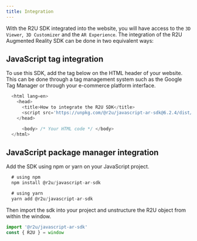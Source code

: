 ```yaml
---
title: Integration
---
```


With the R2U SDK integrated into the website, you will have access to the `3D Viewer`,` 3D Customizer` and the `AR Experience`.
The integration of the R2U Augmented Reality SDK can be done in two equivalent ways:

## JavaScript tag integration

To use this SDK, add the tag below on the HTML header of your website. This can be done through a tag management system such as the Google Tag Manager or through your e-commerce platform interface.

```typescript
  <html lang=en>
    <head>
      <title>How to integrate the R2U SDK</title>
      <script src='https://unpkg.com/@r2u/javascript-ar-sdk@6.2.4/dist/index.js'></script>
    </head>

      <body> /* Your HTML code */ </body>
  </html>
```

## JavaScript package manager integration

Add the SDK using npm or yarn on your JavaScript project.

```typescript
  # using npm
  npm install @r2u/javascript-ar-sdk

  # using yarn
  yarn add @r2u/javascript-ar-sdk
```

Then import the sdk into your project and unstructure the R2U object from within the window.

```typescript
import '@r2u/javascript-ar-sdk'
const { R2U } = window
```
